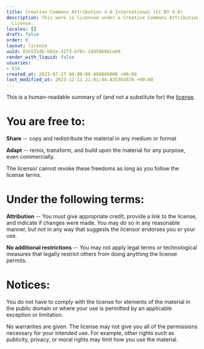 ```yaml
---
title: Creative Commons Attribution 4.0 International (CC BY 4.0)
description: This work is licensed under a Creative Commons Attribution 4.0 International
  License.
locales: []
draft: false
order: 0
layout: license
uuid: 82e531db-b81e-41f3-bf6c-2dd58b8bce69
render_with_liquid: false
usuaries:
- 616
created_at: 2023-07-27 00:00:00.000000000 +00:00
last_modified_at: 2023-12-11 21:01:44.835303870 +00:00
---
```


<p>This is a human-readable summary of (and not a substitute for) the
<a href="https://creativecommons.org/licenses/by/4.0/legalcode">license</a>.</p>
<h1>You are free to:</h1>
<p><strong>Share</strong> -- copy and redistribute the material in any medium or
format</p>
<p><strong>Adapt</strong> -- remix, transform, and build upon the material for any
purpose, even commercially.</p>
<p>The licensor cannot revoke these freedoms as long as you follow the
license terms.</p>
<h1>Under the following terms:</h1>
<p><strong>Attribution</strong> -- You must give appropriate credit, provide a link
to the license, and indicate if changes were made. You may do so in
any reasonable manner, but not in any way that suggests the licensor
endorses you or your use.</p>
<p><strong>No additional restrictions</strong> -- You may not apply legal terms or
technological measures that legally restrict others from doing
anything the license permits.</p>
<h1>Notices:</h1>
<p>You do not have to comply with the license for elements of the material
in the public domain or where your use is permitted by an applicable
exception or limitation.</p>
<p>No warranties are given. The license may not give you all of the
permissions necessary for your intended use. For example, other rights
such as publicity, privacy, or moral rights may limit how you use the
material.</p>